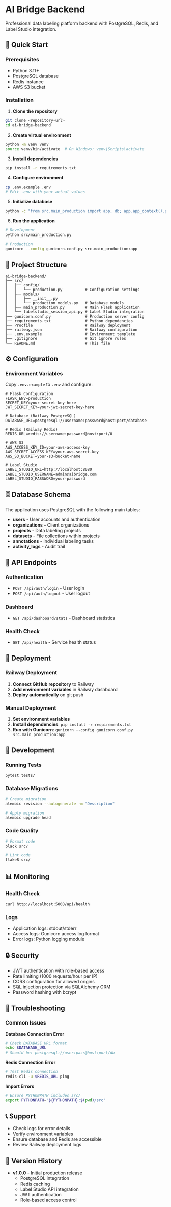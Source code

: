 # AI Bridge Backend

Professional data labeling platform backend with PostgreSQL, Redis, and Label Studio integration.

## 🚀 Quick Start

### Prerequisites
- Python 3.11+
- PostgreSQL database
- Redis instance
- AWS S3 bucket

### Installation

1. **Clone the repository**
```bash
git clone <repository-url>
cd ai-bridge-backend
```

2. **Create virtual environment**
```bash
python -m venv venv
source venv/bin/activate  # On Windows: venv\Scripts\activate
```

3. **Install dependencies**
```bash
pip install -r requirements.txt
```

4. **Configure environment**
```bash
cp .env.example .env
# Edit .env with your actual values
```

5. **Initialize database**
```bash
python -c "from src.main_production import app, db; app.app_context().push(); db.create_all()"
```

6. **Run the application**
```bash
# Development
python src/main_production.py

# Production
gunicorn --config gunicorn.conf.py src.main_production:app
```

## 📁 Project Structure

```
ai-bridge-backend/
├── src/
│   ├── config/
│   │   └── production.py          # Configuration settings
│   ├── models/
│   │   ├── __init__.py
│   │   └── production_models.py   # Database models
│   ├── main_production.py         # Main Flask application
│   └── labelstudio_session_api.py # Label Studio integration
├── gunicorn.conf.py               # Production server config
├── requirements.txt               # Python dependencies
├── Procfile                       # Railway deployment
├── railway.json                   # Railway configuration
├── .env.example                   # Environment template
├── .gitignore                     # Git ignore rules
└── README.md                      # This file
```

## ⚙️ Configuration

### Environment Variables

Copy `.env.example` to `.env` and configure:

```env
# Flask Configuration
FLASK_ENV=production
SECRET_KEY=your-secret-key-here
JWT_SECRET_KEY=your-jwt-secret-key-here

# Database (Railway PostgreSQL)
DATABASE_URL=postgresql://username:password@host:port/database

# Redis (Railway Redis)
REDIS_URL=redis://username:password@host:port/0

# AWS S3
AWS_ACCESS_KEY_ID=your-aws-access-key
AWS_SECRET_ACCESS_KEY=your-aws-secret-key
AWS_S3_BUCKET=your-s3-bucket-name

# Label Studio
LABEL_STUDIO_URL=http://localhost:8080
LABEL_STUDIO_USERNAME=admin@aibridge.com
LABEL_STUDIO_PASSWORD=your-password
```

## 🗄️ Database Schema

The application uses PostgreSQL with the following main tables:

- **users** - User accounts and authentication
- **organizations** - Client organizations
- **projects** - Data labeling projects
- **datasets** - File collections within projects
- **annotations** - Individual labeling tasks
- **activity_logs** - Audit trail

## 🔌 API Endpoints

### Authentication
- `POST /api/auth/login` - User login
- `POST /api/auth/logout` - User logout

### Dashboard
- `GET /api/dashboard/stats` - Dashboard statistics

### Health Check
- `GET /api/health` - Service health status

## 🚀 Deployment

### Railway Deployment

1. **Connect GitHub repository** to Railway
2. **Add environment variables** in Railway dashboard
3. **Deploy automatically** on git push

### Manual Deployment

1. **Set environment variables**
2. **Install dependencies**: `pip install -r requirements.txt`
3. **Run with Gunicorn**: `gunicorn --config gunicorn.conf.py src.main_production:app`

## 🔧 Development

### Running Tests
```bash
pytest tests/
```

### Database Migrations
```bash
# Create migration
alembic revision --autogenerate -m "Description"

# Apply migration
alembic upgrade head
```

### Code Quality
```bash
# Format code
black src/

# Lint code
flake8 src/
```

## 📊 Monitoring

### Health Check
```bash
curl http://localhost:5000/api/health
```

### Logs
- Application logs: stdout/stderr
- Access logs: Gunicorn access log format
- Error logs: Python logging module

## 🔒 Security

- JWT authentication with role-based access
- Rate limiting (1000 requests/hour per IP)
- CORS configuration for allowed origins
- SQL injection protection via SQLAlchemy ORM
- Password hashing with bcrypt

## 🐛 Troubleshooting

### Common Issues

**Database Connection Error**
```bash
# Check DATABASE_URL format
echo $DATABASE_URL
# Should be: postgresql://user:pass@host:port/db
```

**Redis Connection Error**
```bash
# Test Redis connection
redis-cli -u $REDIS_URL ping
```

**Import Errors**
```bash
# Ensure PYTHONPATH includes src/
export PYTHONPATH="${PYTHONPATH}:$(pwd)/src"
```

## 📞 Support

- Check logs for error details
- Verify environment variables
- Ensure database and Redis are accessible
- Review Railway deployment logs

## 🔄 Version History

- **v1.0.0** - Initial production release
  - PostgreSQL integration
  - Redis caching
  - Label Studio API integration
  - JWT authentication
  - Role-based access control

